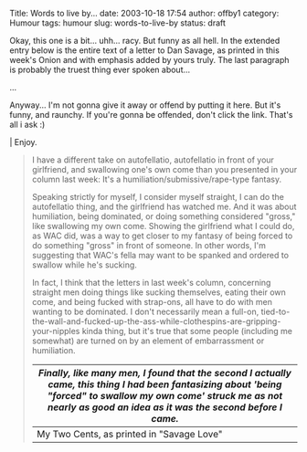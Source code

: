 Title: Words to live by...
date: 2003-10-18 17:54
author: offby1
category: Humour
tags: humour
slug: words-to-live-by
status: draft

Okay, this one is a bit\... uhh\... racy. But funny as all hell. In the extended entry below is the entire text of a letter to Dan Savage, as printed in this week's Onion and with emphasis added by yours truly. The last paragraph is probably the truest thing ever spoken about\...

\...

Anyway\... I'm not gonna give it away or offend by putting it here. But it's funny, and raunchy. If you're gonna be offended, don't click the link. That's all i ask :)

| Enjoy.

> I have a different take on autofellatio, autofellatio in front of your girlfriend, and swallowing one's own come than you presented in your column last week: It's a humiliation/submissive/rape-type fantasy.
>
> </p>
>
> Speaking strictly for myself, I consider myself straight, I can do the autofellatio thing, and the girlfriend has watched me. And it was about humiliation, being dominated, or doing something considered "gross," like swallowing my own come. Showing the girlfriend what I could do, as WAC did, was a way to get closer to my fantasy of being forced to do something "gross" in front of someone. In other words, I'm suggesting that WAC's fella may want to be spanked and ordered to swallow while he's sucking.
>
> In fact, I think that the letters in last week's column, concerning straight men doing things like sucking themselves, eating their own come, and being fucked with strap-ons, all have to do with men wanting to be dominated. I don't necessarily mean a full-on, tied-to-the-wall-and-fucked-up-the-ass-while-clothespins-are-gripping-your-nipples kinda thing, but it's true that some people (including me somewhat) are turned on by an element of embarrassment or humiliation.
>
> | *Finally, like many men, I found that the second I actually came, this thing I had been fantasizing about 'being "forced" to swallow my own come' struck me as not nearly as good an idea as it was the second before I came.*
> | --
> | My Two Cents, as printed in "Savage Love"
